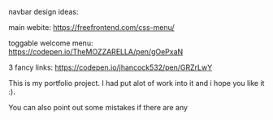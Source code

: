 navbar design ideas:

main webite: https://freefrontend.com/css-menu/

toggable welcome menu: https://codepen.io/TheMOZZARELLA/pen/gOePxaN

3 fancy links: https://codepen.io/jhancock532/pen/GRZrLwY

This is my portfolio project. I had put alot of work into it and i hope you like it :).

You can also point out some mistakes if there are any
